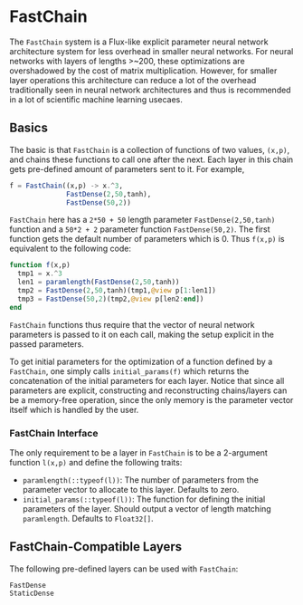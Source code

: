 # FastChain

The `FastChain` system is a Flux-like explicit parameter neural network
architecture system for less overhead in smaller neural networks. For neural
networks with layers of lengths >~200, these optimizations are overshadowed by
the cost of matrix multiplication. However, for smaller layer operations this
architecture can reduce a lot of the overhead traditionally seen in neural
network architectures and thus is recommended in a lot of scientific machine
learning usecaes.

## Basics

The basic is that `FastChain` is a collection of functions of two values,
`(x,p)`, and chains these functions to call one after the next. Each layer in
this chain gets pre-defined amount of parameters sent to it. For example,

```julia
f = FastChain((x,p) -> x.^3,
              FastDense(2,50,tanh),
              FastDense(50,2))
```

`FastChain` here has a `2*50 + 50` length parameter `FastDense(2,50,tanh)` function
and a `50*2 + 2` parameter function `FastDense(50,2)`. The first function gets
the default number of parameters which is 0. Thus `f(x,p)` is equivalent to the
following code:

```julia
function f(x,p)
  tmp1 = x.^3
  len1 = paramlength(FastDense(2,50,tanh))
  tmp2 = FastDense(2,50,tanh)(tmp1,@view p[1:len1])
  tmp3 = FastDense(50,2)(tmp2,@view p[len2:end])
end
```

`FastChain` functions thus require that the vector of neural network parameters
is passed to it on each call, making the setup explicit in the passed parameters.

To get initial parameters for the optimization of a function defined by a
`FastChain`, one simply calls `initial_params(f)` which returns the concatenation
of the initial parameters for each layer. Notice that since all parameters are
explicit, constructing and reconstructing chains/layers can be a memory-free
operation, since the only memory is the parameter vector itself which is handled
by the user.

### FastChain Interface

The only requirement to be a layer in `FastChain` is to be a 2-argument function
`l(x,p)` and define the following traits:

- `paramlength(::typeof(l))`: The number of parameters from the parameter vector
  to allocate to this layer. Defaults to zero.
- `initial_params(::typeof(l))`: The function for defining the initial parameters
  of the layer. Should output a vector of length matching `paramlength`. Defaults
  to `Float32[]`.

## FastChain-Compatible Layers

The following pre-defined layers can be used with `FastChain`:

```@docs
FastDense
StaticDense
```
